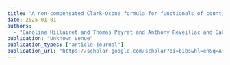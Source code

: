 ```yaml
---
title: "A non-compensated Clark-Ocone formula for functionals of counting processes"
date: 2025-01-01
authors:
  - "Caroline Hillairet and Thomas Peyrat and Anthony Réveillac and Gabor Lugosi and Luc Devroye and Simon Briend and Raphaël Forien and Bastian Wiederhold"
publication: "Unknown Venue"
publication_types: ["article-journal"]
publication_url: "https://scholar.google.com/scholar?oi=bibs&hl=en&q=A+non-compensated+Clark-Ocone+formula+for+functionals+of+counting+processes"
---
```

